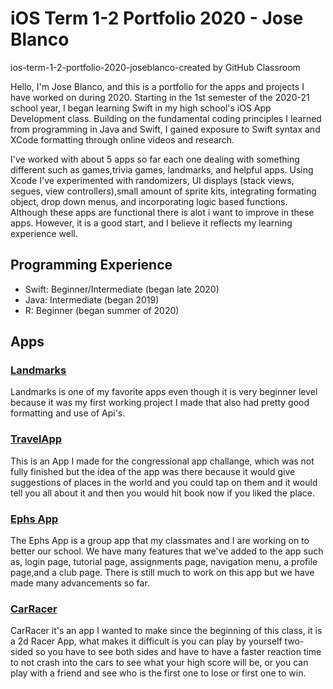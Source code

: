 # iOS Term 1-2 Portfolio 2020 - Jose Blanco
ios-term-1-2-portfolio-2020-joseblanco-created by GitHub Classroom

Hello, I'm Jose Blanco, and this is a portfolio for the apps and projects I have worked on during 2020. Starting in the 1st semester of the 2020-21 school year, I began learning Swift in my high school's iOS App Development class. Building on the fundamental coding principles I learned from programming in Java and Swift, I gained exposure to Swift syntax and XCode formatting through online videos and research.

I've worked with about 5 apps so far each one dealing with something different such as games,trivia games, landmarks, and helpful apps. Using Xcode I've experimented with randomizers, UI displays (stack views, segues, view controllers),small amount of sprite kits, integrating formating object, drop down menus,  and incorporating logic based functions. Although these apps are functional there is alot i want to improve in these apps. However, it is a good start, and I believe it reflects my learning experience well. 

## Programming Experience
* Swift: Beginner/Intermediate (began late 2020)
* Java: Intermediate (began 2019)
* R: Beginner (began summer of 2020)


## Apps
### [Landmarks](https://github.com/jmblanco22/LandMarks)
Landmarks is one of my favorite apps even though it is very beginner level because it was my first working project I made that also had pretty good formatting and use of Api's.

### [TravelApp](https://github.com/jmblanco22/TravelApp)
This is an App I made for the congressional app challange, which was not fully finished but the idea of the app was there because it would give suggestions of places in the world and you could tap on them and it would tell you all about it and then you would hit book now if you liked the place.

### [Ephs App](https://github.com/connorholm/EPHS-App) 
The Ephs App is a group app that my classmates and I are working on to better our school. We have many features that we've added to the app such as, login page, tutorial page, assignments page, navigation menu, a profile page,and a club page. There is still much to work on this app but we have made many advancements so far.

### [CarRacer](https://github.com/jmblanco22/CarRacer)
CarRacer it's an app I wanted to make since the beginning of this class, it is a 2d Racer App, what makes it difficult is you can play by yourself two-sided so you have to see both sides and have to have a faster reaction time to not crash into the cars to see what your high score will be, or you can play with a friend and see who is the first one to lose or first one to win.



